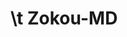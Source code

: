 #  \t Zokou-MD
<html>
  <head>
    <meta charset='UTF8'/>
    
      
    
  </head>
   <body>
     
   </body>
</html>
